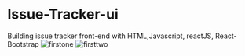 # Issue-Tracker-ui
Building issue tracker front-end with HTML,Javascript, reactJS, React-Bootstrap
![firstone](https://user-images.githubusercontent.com/46874519/126948820-eb411caa-8cf7-40ba-98e2-091b0e34aeb3.png)
![firsttwo](https://user-images.githubusercontent.com/46874519/126950072-a98920df-6918-4286-8d66-155a7911574e.png)
